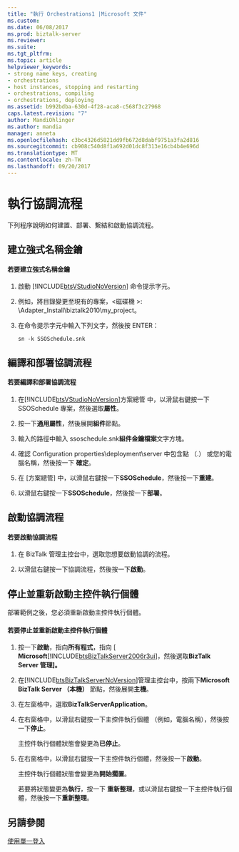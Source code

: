 ```yaml
---
title: "執行 Orchestrations1 |Microsoft 文件"
ms.custom: 
ms.date: 06/08/2017
ms.prod: biztalk-server
ms.reviewer: 
ms.suite: 
ms.tgt_pltfrm: 
ms.topic: article
helpviewer_keywords:
- strong name keys, creating
- orchestrations
- host instances, stopping and restarting
- orchestrations, compiling
- orchestrations, deploying
ms.assetid: b992bdba-630d-4f28-aca8-c568f3c27968
caps.latest.revision: "7"
author: MandiOhlinger
ms.author: mandia
manager: anneta
ms.openlocfilehash: c3bc4326d5821dd9fb672d8dabf9751a3fa2d816
ms.sourcegitcommit: cb908c540d8f1a692d01dc8f313e16cb4b4e696d
ms.translationtype: MT
ms.contentlocale: zh-TW
ms.lasthandoff: 09/20/2017
---
```

# <a name="running-orchestrations"></a>執行協調流程
下列程序說明如何建置、部署、繫結和啟動協調流程。  
  
## <a name="creating-a-strong-name-key"></a>建立強式名稱金鑰  
  
#### <a name="to-create-a-strong-name-key"></a>若要建立強式名稱金鑰  
  
1.  啟動 [!INCLUDE[btsVStudioNoVersion](../includes/btsvstudionoversion-md.md)] 命令提示字元。  
  
2.  例如，將目錄變更至現有的專案，\<磁碟機 >: \Adapter_Install\biztalk2010\my_project。  
  
3.  在命令提示字元中輸入下列文字，然後按 ENTER：  
  
     `sn -k SSOSchedule.snk`  
  
## <a name="compiling-and-deploying-an-orchestration"></a>編譯和部署協調流程  
  
#### <a name="to-compile-and-deploy-an-orchestration"></a>若要編譯和部署協調流程  
  
1.  在[!INCLUDE[btsVStudioNoVersion](../includes/btsvstudionoversion-md.md)]方案總管 中，以滑鼠右鍵按一下 SSOSchedule 專案，然後選取**屬性**。  
  
2.  按一下**通用屬性**，然後展開**組件**節點。  
  
3.  輸入的路徑中輸入 ssoschedule.snk**組件金鑰檔案**文字方塊。  
  
4.  確認 Configuration properties\deployment\server 中包含點 （.） 或您的電腦名稱，然後按一下 **確定**。  
  
5.  在 [方案總管] 中，以滑鼠右鍵按一下**SSOSchedule**，然後按一下**重建**。  
  
6.  以滑鼠右鍵按一下**SSOSchedule**，然後按一下**部署**。  
  
## <a name="starting-the-orchestration"></a>啟動協調流程  
  
#### <a name="to-start-the-orchestration"></a>若要啟動協調流程  
  
1.  在 BizTalk 管理主控台中，選取您想要啟動協調的流程。  
  
2.  以滑鼠右鍵按一下協調流程，然後按一下**啟動**。  
  
## <a name="stopping-and-restarting-a-host-instance"></a>停止並重新啟動主控件執行個體  
 部署範例之後，您必須重新啟動主控件執行個體。  
  
#### <a name="to-stop-and-restart-a-host-instance"></a>若要停止並重新啟動主控件執行個體  
  
1.  按一下**啟動**，指向**所有程式**，指向 [ **Microsoft**[!INCLUDE[btsBizTalkServer2006r3ui](../includes/btsbiztalkserver2006r3ui-md.md)]，然後選取**BizTalk Server 管理]。**  
  
2.  在[!INCLUDE[btsBizTalkServerNoVersion](../includes/btsbiztalkservernoversion-md.md)]管理主控台中，按兩下**Microsoft BizTalk Server （本機）**  節點，然後展開**主機**。  
  
3.  在左窗格中，選取**BizTalkServerApplication**。  
  
4.  在右窗格中，以滑鼠右鍵按一下主控件執行個體 （例如，電腦名稱），然後按一下**停止**。  
  
     主控件執行個體狀態會變更為**已停止**。  
  
5.  在右窗格中，以滑鼠右鍵按一下主控件執行個體，然後按一下**啟動**。  
  
     主控件執行個體狀態會變更為**開始擱置**。  
  
     若要將狀態變更為**執行**，按一下 **重新整理**，或以滑鼠右鍵按一下主控件執行個體，然後按一下**重新整理**。  
  
## <a name="see-also"></a>另請參閱  
 [使用單一登入](../core/using-single-sign-on3.md)